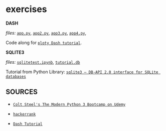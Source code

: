 # exercises

**DASH**

*files:* [`app.py`](), [`app2.py`](), [`app3.py`](), [`app4.py`](),  

Code along for [`ploty Dash tutorial`](https://dash.plotly.com/installation).


**SQLITE3**

*files:* [`sqlitetest.ipynb`](https://github.com/jfremzrai/Python/blob/master/exercises/sqlitetest.ipynb), [`tutorial.db`](https://github.com/jfremzrai/Python/blob/master/exercises/tutorial.db)

Tutorial from Python Library: [`sqlite3 — DB-API 2.0 interface for SQLite databases`](https://docs.python.org/3/library/sqlite3.html)


## SOURCES

- [`Colt Steel's The Modern Python 3 Bootcamp on Udemy`](https://www.udemy.com/course/the-modern-python3-bootcamp/)

- [`hackerrank`](https://www.hackerrank.com/domains/tutorials/10-days-of-statistics)

- [`Dash Tutorial`](https://dash.plotly.com/installation)